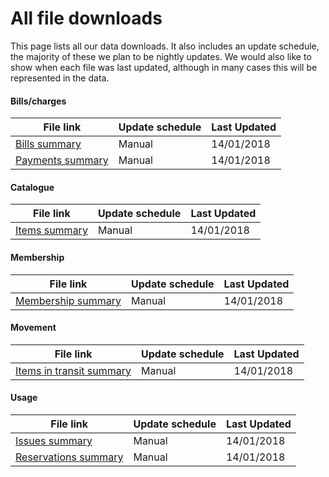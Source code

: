All file downloads
==================

This page lists all our data downloads. It also includes an update schedule, the majority of these we plan to be nightly updates. We would also like to show when each file was last updated, although in many cases this will be represented in the data.

#### Bills/charges

| File link | Update schedule | Last Updated |
| --------- | --------------- | ------------ |
| [Bills summary]() | Manual | 14/01/2018 |
| [Payments summary]() | Manual | 14/01/2018 |

#### Catalogue

| File link | Update schedule | Last Updated |
| --------- | --------------- | ------------ |
| [Items summary]() | Manual | 14/01/2018 |

#### Membership

| File link | Update schedule | Last Updated |
| --------- | --------------- | ------------ |
| [Membership summary]() | Manual | 14/01/2018 |

#### Movement

| File link | Update schedule | Last Updated |
| --------- | --------------- | ------------ |
| [Items in transit summary]() | Manual | 14/01/2018 |

#### Usage

| File link | Update schedule | Last Updated |
| --------- | --------------- | ------------ |
| [Issues summary]() | Manual | 14/01/2018 |
| [Reservations summary]() | Manual | 14/01/2018 |
